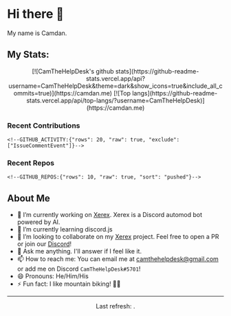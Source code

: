 # Hi there 👋
My name is Camdan.

## My Stats:
<p align="center"> [![CamTheHelpDesk's github stats](https://github-readme-stats.vercel.app/api?username=CamTheHelpDesk&theme=dark&show_icons=true&include_all_commits=true)](https://camdan.me) [![Top langs](https://github-readme-stats.vercel.app/api/top-langs/?username=CamTheHelpDesk)](https://camdan.me) </p>

### Recent Contributions
```
<!--GITHUB_ACTIVITY:{"rows": 20, "raw": true, "exclude": ["IssueCommentEvent"]}-->
```

### Recent Repos
```
<!--GITHUB_REPOS:{"rows": 10, "raw": true, "sort": "pushed"}-->
```

## About Me

- 🔭 I’m currently working on [Xerex](https://github.com/XerexDiscordBot/Xerex). Xerex is a Discord automod bot powered by AI.
- 🌱 I’m currently learning discord.js
- 👯 I’m looking to collaborate on my [Xerex](https://github.com/XerexDiscordBot/Xerex) project. Feel free to open a PR or join our [Discord](https://discord.gg/3zzE4n7)!
- 💬 Ask me anything. I'll answer if I feel like it.
- 📫 How to reach me: You can email me at [camthehelpdesk@gmail.com](mailto:camthehelpdesk@gmail.com?subject=Hello!&body=Hi!%20I%20got%20your%20email%20from%20your%20GitHub%20repo.) or add me on Discord `CamTheHelpDesk#5701`!
- 😄 Pronouns: He/Him/His
- ⚡ Fun fact: I like mountain biking! 🚵🚴

---
<p align="center">Last refresh: <b><!--TIMESTAMP:{"format": "dddd, MMMM Do YYYY, h:mm:ss a [UTC]"}--></b>.</p>
